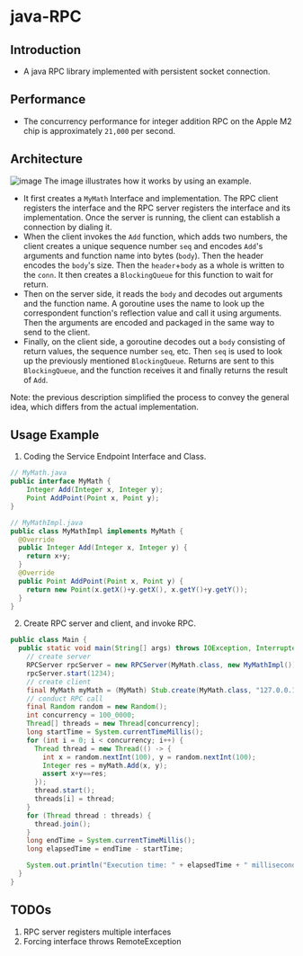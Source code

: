 # java-RPC

## Introduction
- A java RPC library implemented with persistent socket connection.

## Performance

- The concurrency performance for integer addition RPC on the Apple M2 chip is approximately `21,000` per second.

## Architecture
![image](https://github.com/Andrew-wong-ty/java-RPC/assets/78400045/0b7ecb4c-b297-4015-89e5-96a9caafcb32)
The image illustrates how it works by using an example.
- It first creates a `MyMath` Interface and implementation. The RPC client registers the interface and the RPC server registers the interface and its implementation. Once the server is running, the client can establish a connection by dialing it.
- When the client invokes the `Add` function, which adds two numbers, the client creates a unique sequence number `seq` and encodes `Add`'s arguments and function name into bytes (`body`). Then the header encodes the `body`'s size. Then the `header`+`body` as a whole is written to the `conn`. It then creates a `BlockingQueue` for this function to wait for return.
- Then on the server side, it reads the `body` and decodes out arguments and the function name. A goroutine uses the name to look up the correspondent function's reflection value and call it using arguments. Then the arguments are encoded and packaged in the same way to send to the client.
- Finally, on the client side, a goroutine decodes out a `body` consisting of return values, the sequence number `seq`, etc. Then `seq` is used to look up the previously mentioned `BlockingQueue`. Returns are sent to this `BlockingQueue`, and the function receives it and finally returns the result of `Add`.

Note: the previous description simplified the process to convey the general idea, which differs from the actual implementation.


## Usage Example
1. Coding the Service Endpoint Interface and Class.

```java
// MyMath.java
public interface MyMath {
    Integer Add(Integer x, Integer y);
    Point AddPoint(Point x, Point y);
}

// MyMathImpl.java
public class MyMathImpl implements MyMath {
  @Override
  public Integer Add(Integer x, Integer y) {
    return x+y;
  }
  @Override
  public Point AddPoint(Point x, Point y) {
    return new Point(x.getX()+y.getX(), x.getY()+y.getY());
  }
}
```

2. Create RPC server and client, and invoke RPC.

```java
public class Main {
  public static void main(String[] args) throws IOException, InterruptedException {
    // create server
    RPCServer rpcServer = new RPCServer(MyMath.class, new MyMathImpl());
    rpcServer.start(1234);
    // create client
    final MyMath myMath = (MyMath) Stub.create(MyMath.class, "127.0.0.1", 1234);
    // conduct RPC call
    final Random random = new Random();
    int concurrency = 100_0000;
    Thread[] threads = new Thread[concurrency];
    long startTime = System.currentTimeMillis();
    for (int i = 0; i < concurrency; i++) {
      Thread thread = new Thread(() -> {
        int x = random.nextInt(100), y = random.nextInt(100);
        Integer res = myMath.Add(x, y);
        assert x+y==res;
      });
      thread.start();
      threads[i] = thread;
    }
    for (Thread thread : threads) {
      thread.join();
    }
    long endTime = System.currentTimeMillis();
    long elapsedTime = endTime - startTime;

    System.out.println("Execution time: " + elapsedTime + " milliseconds");
  }
}

```
## TODOs
1. RPC server registers multiple interfaces
2. Forcing interface throws RemoteException
